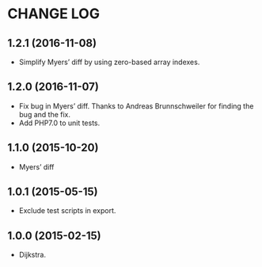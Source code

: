 CHANGE LOG
==========

## 1.2.1 (2016-11-08)
 - Simplify Myers’ diff by using zero-based array indexes.

## 1.2.0 (2016-11-07)
 - Fix bug in Myers’ diff.  Thanks to Andreas Brunnschweiler for finding the bug and the fix.
 - Add PHP7.0 to unit tests.

## 1.1.0 (2015-10-20)
 - Myers’ diff

## 1.0.1 (2015-05-15)
 - Exclude test scripts in export.

## 1.0.0 (2015-02-15)
 - Dijkstra.
